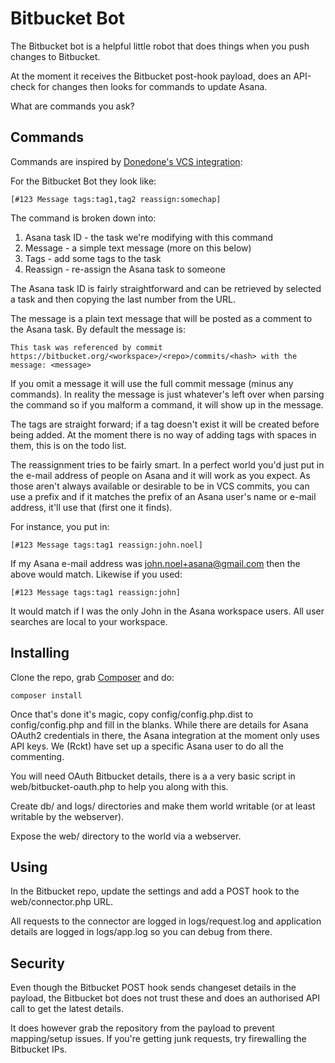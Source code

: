 # Bitbucket Bot

The Bitbucket bot is a helpful little robot that does things when you push changes to Bitbucket.

At the moment it receives the Bitbucket post-hook payload, does an API-check for changes then looks for commands to update Asana.

What are commands you ask?

## Commands

Commands are inspired by [Donedone's VCS integration](http://www.getdonedone.com/api/gitsvnintegration/):

For the Bitbucket Bot they look like:

```
[#123 Message tags:tag1,tag2 reassign:somechap]
```

The command is broken down into:

1. Asana task ID - the task we're modifying with this command
2. Message - a simple text message (more on this below)
3. Tags - add some tags to the task
4. Reassign - re-assign the Asana task to someone

The Asana task ID is fairly straightforward and can be retrieved by selected a task and then copying the last number from the URL.

The message is a plain text message that will be posted as a comment to the Asana task. By default the message is:

```
This task was referenced by commit https://bitbucket.org/<workspace>/<repo>/commits/<hash> with the message: <message>
```

If you omit a message it will use the full commit message (minus any commands). In reality the message is just whatever's left over when parsing the command so if you malform a command, it will show up in the message.

The tags are straight forward; if a tag doesn't exist it will be created before being added. At the moment there is no way of adding tags with spaces in them, this is on the todo list.

The reassignment tries to be fairly smart. In a perfect world you'd just put in the e-mail address of people on Asana and it will work as you expect. As those aren't always available or desirable to be in VCS commits, you can use a prefix and if it matches the prefix of an Asana user's name or e-mail address, it'll use that (first one it finds).

For instance, you put in:

```
[#123 Message tags:tag1 reassign:john.noel]
```

If my Asana e-mail address was john.noel+asana@gmail.com then the above would match. Likewise if you used:

```
[#123 Message tags:tag1 reassign:john]
```

It would match if I was the only John in the Asana workspace users. All user searches are local to your workspace.

## Installing

Clone the repo, grab [Composer](https://getcomposer.org/) and do:

```
composer install
```

Once that's done it's magic, copy config/config.php.dist to config/config.php and fill in the blanks. While there are details for Asana OAuth2 credentials in there, the Asana integration at the moment only uses API keys. We (Rckt) have set up a specific Asana user to do all the commenting.

You will need OAuth Bitbucket details, there is a a very basic script in web/bitbucket-oauth.php to help you along with this.

Create db/ and logs/ directories and make them world writable (or at least writable by the webserver).

Expose the web/ directory to the world via a webserver.

## Using

In the Bitbucket repo, update the settings and add a POST hook to the web/connector.php URL.

All requests to the connector are logged in logs/request.log and application details are logged in logs/app.log so you can debug from there.


## Security

Even though the Bitbucket POST hook sends changeset details in the payload, the Bitbucket bot does not trust these and does an authorised API call to get the latest details.

It does however grab the repository from the payload to prevent mapping/setup issues. If you're getting junk requests, try firewalling the Bitbucket IPs.

